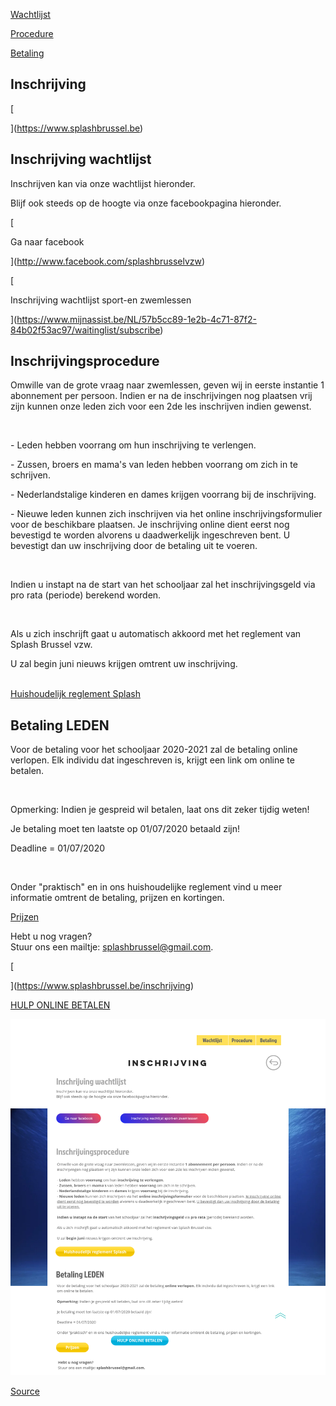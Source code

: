 [Wachtlijst](https://www.splashbrussel.be/inschrijving)

[Procedure](https://www.splashbrussel.be/inschrijving)

[Betaling](https://www.splashbrussel.be/inschrijving)

Inschrijving
------------

[

](https://www.splashbrussel.be)

Inschrijving wachtlijst
-----------------------

Inschrijven kan via onze wachtlijst hieronder. 

Blijf ook steeds op de hoogte via onze facebookpagina hieronder. 

[

Ga naar facebook

](http://www.facebook.com/splashbrusselvzw)

[

Inschrijving wachtlijst sport-en zwemlessen

](https://www.mijnassist.be/NL/57b5cc89-1e2b-4c71-87f2-84b02f53ac97/waitinglist/subscribe)

Inschrijvingsprocedure
----------------------

Omwille van de grote vraag naar zwemlessen, geven wij in eerste instantie 1 abonnement per persoon. Indien er na de inschrijvingen nog plaatsen vrij zijn kunnen onze leden zich voor een 2de les inschrijven indien gewenst.

​

\- Leden hebben voorrang om hun inschrijving te verlengen.

\- Zussen, broers en mama's van leden hebben voorrang om zich in te schrijven.

\- Nederlandstalige kinderen en dames krijgen voorrang bij de inschrijving.

\- Nieuwe leden kunnen zich inschrijven via het online inschrijvingsformulier voor de beschikbare plaatsen. Je inschrijving online dient eerst nog bevestigd te worden alvorens u daadwerkelijk ingeschreven bent. U bevestigt dan uw inschrijving door de betaling uit te voeren.

​

Indien u instapt na de start van het schooljaar zal het inschrijvingsgeld via pro rata (periode) berekend worden.

​

Als u zich inschrijft gaat u automatisch akkoord met het reglement van Splash Brussel vzw.

U zal begin juni nieuws krijgen omtrent uw inschrijving.   
 

[Huishoudelijk reglement Splash](https://dcdde5ee-49b8-4d91-86e4-7e78718b2672.filesusr.com/ugd/71aa3a_eea5adfa982f40deb50d6a6d03e4e86d.pdf)

Betaling LEDEN
--------------

Voor de betaling voor het schooljaar 2020-2021 zal de betaling online verlopen. Elk individu dat ingeschreven is, krijgt een link om online te betalen. 

​

Opmerking: Indien je gespreid wil betalen, laat ons dit zeker tijdig weten!

Je betaling moet ten laatste op 01/07/2020 betaald zijn!   
  
Deadline = 01/07/2020

​

Onder "praktisch" en in ons huishoudelijke reglement vind u meer informatie omtrent de betaling, prijzen en kortingen.

[Prijzen](https://www.splashbrussel.be/praktisch)

Hebt u nog vragen?  
Stuur ons een mailtje: [splashbrussel@gmail.com](mailto:splashbrussel@gmail.com).

[

](https://www.splashbrussel.be/inschrijving)

[HULP ONLINE BETALEN](https://www.splashbrussel.be/hulp-online-betalen)

![](screenshot.png)

[Source](https://www.splashbrussel.be/inschrijving)